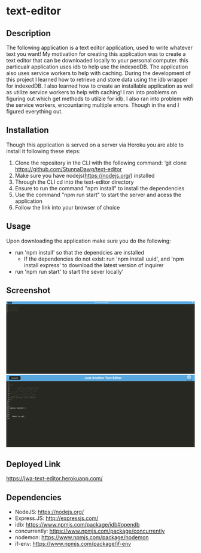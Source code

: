 # text-editor

## Description

The following application is a text editor application, used to write whatever text you want! My motivation for creating this application was to create a text editor that can be downloaded locally to your personal computer. this particualr application uses idb to help use the indexedDB. The application also uses service workers to help with caching. During the development of this project I learned how to retrieve and store data using the idb wrapper for indexedDB. I also learned how to create an installable application as well as utilize service workers to help with caching! I ran into problems on figuring out which get methods to utilzie for idb. I also ran into problem with the service workers, encountaring multiple errors. Though in the end I figured everything out.
## Installation 

Though this application is served on a server via Heroku you are able to install it following these steps:

1. Clone the repository in the CLI with the following command: ‘git clone https://github.com/StunnaDawg/text-editor
2. Make sure you have nodejs(https://nodejs.org/) installed
3. Through the CLI cd into the text-editor directory
4. Ensure to run the command "npm install" to install the dependencies
5. Use the command "npm run start" to start the server and acess the application
6. Follow the link into your browser of choice

## Usage

Upon downloading the application make sure you do the following:
- run 'npm install' so that the dependcies are installed
  - If the dependencies do not exist: run 'npm install uuid', and 'npm install express' to download the latest version of inquirer
- run 'npm run start' to start the sever locally'

## Screenshot

![Alt](./images/Screenshot%202023-06-01%20at%2010.15.25%20PM.png)
![Alt](./images/Screenshot%202023-06-01%20at%2010.16.07%20PM.png)

## Deployed Link

https://jwa-text-editor.herokuapp.com/

## Dependencies 
- NodeJS: https://nodejs.org/ 
- Express.JS: http://expressjs.com/
- idb: https://www.npmjs.com/package/idb#opendb
- concurrently: https://www.npmjs.com/package/concurrently
- nodemon: https://www.npmjs.com/package/nodemon
- if-env: https://www.npmjs.com/package/if-env
